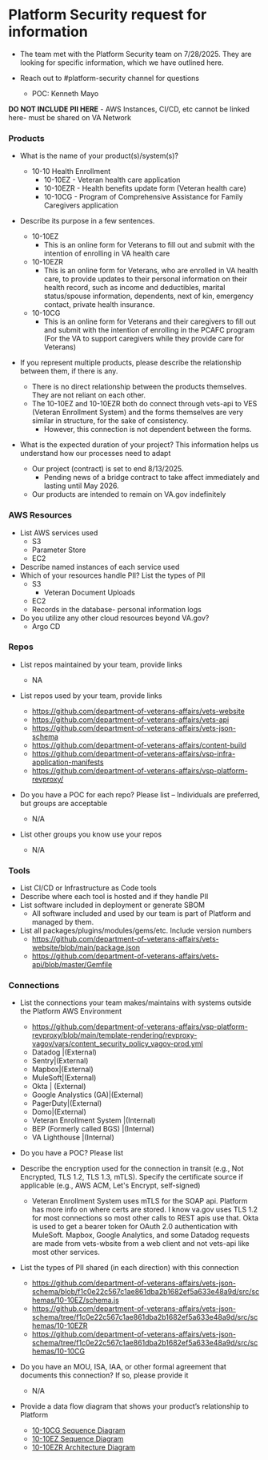 # Platform Security request for information
- The team met with the Platform Security team on 7/28/2025.  They are looking for specific information, which we have outlined here.

- Reach out to #platform-security channel for questions
     - POC: Kenneth Mayo
  
**DO NOT INCLUDE PII HERE** - AWS Instances, CI/CD, etc cannot be linked here- must be shared on VA Network


### Products
- What is the name of your product(s)/system(s)?
     - 10-10 Health Enrollment
          - 10-10EZ - Veteran health care application
          - 10-10EZR - Health benefits update form (Veteran health care)
          - 10-10CG - Program of Comprehensive Assistance for Family Caregivers application

- Describe its purpose in a few sentences.
     - 10-10EZ
          - This is an online form for Veterans to fill out and submit with the intention of enrolling in VA health care
     - 10-10EZR
          - This is an online form for Veterans, who are enrolled in VA health care, to provide updates to their personal information on their health record, such as income and deductibles, marital status/spouse information, dependents, next of kin, emergency contact, private health insurance.
     - 10-10CG
          - This is an online form for Veterans and their caregivers to fill out and submit with the intention of enrolling in the PCAFC program (For the VA to support caregivers while they provide care for Veterans)

- If you represent multiple products, please describe the relationship between them, if there is any.
     - There is no direct relationship between the products themselves. They are not reliant on each other.
     - The 10-10EZ and 10-10EZR both do connect through vets-api to VES (Veteran Enrollment System) and the forms themselves are very similar in structure, for the sake of consistency.
          - However, this connection is not dependent between the forms.

- What is the expected duration of your project? This information helps us understand how our processes need to adapt
     - Our project (contract) is set to end 8/13/2025.
          - Pending news of a bridge contract to take affect immediately and lasting until May 2026.
     - Our products are intended to remain on VA.gov indefinitely

### AWS Resources
- List AWS services used
     - S3
     - Parameter Store
     - EC2
- Describe named instances of each service used
- Which of your resources handle PII? List the types of PII
     - S3
          - Veteran Document Uploads
     - EC2
     - Records in the database- personal information logs
- Do you utilize any other cloud resources beyond VA.gov?
     - Argo CD

### Repos
- List repos maintained by your team, provide links
     - NA
- List repos used by your team, provide links
     - https://github.com/department-of-veterans-affairs/vets-website
     - https://github.com/department-of-veterans-affairs/vets-api
     - https://github.com/department-of-veterans-affairs/vets-json-schema
     - https://github.com/department-of-veterans-affairs/content-build
     - https://github.com/department-of-veterans-affairs/vsp-infra-application-manifests
     - https://github.com/department-of-veterans-affairs/vsp-platform-revproxy/

- Do you have a POC for each repo? Please list – Individuals are preferred, but groups are acceptable
     - N/A
- List other groups you know use your repos
     - N/A

### Tools

- List CI/CD or Infrastructure as Code tools
- Describe where each tool is hosted and if they handle PII
- List software included in deployment or generate SBOM
     - All software included and used by our team is part of Platform and managed by them.
- List all packages/plugins/modules/gems/etc. Include version numbers
     - https://github.com/department-of-veterans-affairs/vets-website/blob/main/package.json
     - https://github.com/department-of-veterans-affairs/vets-api/blob/master/Gemfile

### Connections

- List the connections your team makes/maintains with systems outside the Platform AWS Environment
     - https://github.com/department-of-veterans-affairs/vsp-platform-revproxy/blob/main/template-rendering/revproxy-vagov/vars/content_security_policy_vagov-prod.yml
     - Datadog |(External)
     - Sentry|(External)
     - Mapbox|(External)
     - MuleSoft|(External)
     - Okta | (External)
     - Google Analystics (GA)|(External)
     - PagerDuty|(External)
     - Domo|(External)
     - Veteran Enrollment System |(Internal)
     - BEP (Formerly called BGS) |(Internal)
     - VA Lighthouse |(Internal)
- Do you have a POC? Please list
- Describe the encryption used for the connection in transit (e.g., Not Encrypted, TLS 1.2, TLS 1.3, mTLS). Specify the certificate source if applicable (e.g., AWS ACM, Let's Encrypt, self-signed)
     - Veteran Enrollment System uses mTLS for the SOAP api. Platform has more info on where certs are stored. I know va.gov uses TLS 1.2 for most connections so most other calls to REST apis use that. Okta is used to get a bearer token for OAuth 2.0 authentication with MuleSoft. Mapbox, Google Analytics, and some Datadog requests are made from vets-wbsite from a web client and not vets-api like most other services. 
- List the types of PII shared (in each direction) with this connection
     - https://github.com/department-of-veterans-affairs/vets-json-schema/blob/f1c0e22c567c1ae861dba2b1682ef5a633e48a9d/src/schemas/10-10EZ/schema.js
     - https://github.com/department-of-veterans-affairs/vets-json-schema/tree/f1c0e22c567c1ae861dba2b1682ef5a633e48a9d/src/schemas/10-10EZR
     - https://github.com/department-of-veterans-affairs/vets-json-schema/tree/f1c0e22c567c1ae861dba2b1682ef5a633e48a9d/src/schemas/10-10CG
- Do you have an MOU, ISA, IAA, or other formal agreement that documents this connection? If so, please provide it
     - N/A

- Provide a data flow diagram that shows your product’s relationship to Platform
     - [10-10CG Sequence Diagram](https://github.com/department-of-veterans-affairs/va.gov-team/blob/cac6665ca728cc2df0f6c1a45c6a8931cd5868ca/products/caregivers/engineering/architecture/10-10CG%20Sequence%20Diagram.md) 
     - [10-10EZ Sequence Diagram](https://github.com/department-of-veterans-affairs/va.gov-team/blob/cac6665ca728cc2df0f6c1a45c6a8931cd5868ca/products/health-care/application/va-application/engineering/architecture/10-10EZ%20Sequence%20Diagram.md)
     - [10-10EZR Architecture Diagram](https://github.com/department-of-veterans-affairs/va.gov-team/blob/master/products/health-care/application/health-update-form/Engineering/Architecture%20Diagram.md)
